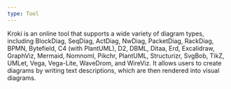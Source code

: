 ```yaml
---
type: Tool
---
```


Kroki is an online tool that supports a wide variety of diagram types, including BlockDiag, SeqDiag, ActDiag, NwDiag, PacketDiag, RackDiag, BPMN, Bytefield, C4 (with PlantUML), D2, DBML, Ditaa, Erd, Excalidraw, GraphViz, Mermaid, Nomnoml, Pikchr, PlantUML, Structurizr, SvgBob, TikZ, UMLet, Vega, Vega-Lite, WaveDrom, and WireViz. It allows users to create diagrams by writing text descriptions, which are then rendered into visual diagrams.